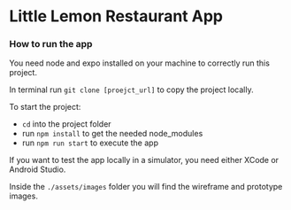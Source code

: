 # Little Lemon Restaurant App

### How to run the app

You need node and expo installed on your machine to correctly run this project.

In terminal run ```git clone [proejct_url]``` to copy the project locally.

To start the project: 
* ```cd``` into the project folder
* run ```npm install``` to get the needed node_modules
* run ```npm run start``` to execute the app

If you want to test the app locally in a simulator, you need either XCode or Android Studio.

Inside the ```./assets/images``` folder you will find the wireframe and prototype images.
